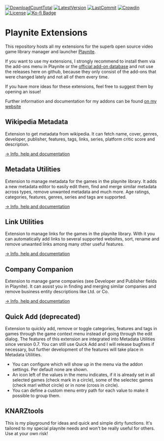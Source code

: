 [![DownloadCountTotal](https://img.shields.io/github/downloads/HerrKnarz/Playnite-Extensions/total?style=flat)](https://github.com/HerrKnarz/Playnite-Extensions/archive/refs/heads/master.zip)
[![LatestVersion](https://img.shields.io/github/v/release/HerrKnarz/Playnite-Extensions?include_prereleases&style=flat)](https://github.com/HerrKnarz/Playnite-Extensions/releases)
[![LastCommit](https://img.shields.io/github/last-commit/HerrKnarz/Playnite-Extensions?style=flat)](https://github.com/HerrKnarz/Playnite-Extensions/commits/master)
[![Crowdin](https://badges.crowdin.net/playnite-extension-linkutiliti/localized.svg)](https://crowdin.com/project/playnite-extension-linkutiliti)
[![License](https://img.shields.io/github/license/HerrKnarz/Playnite-Extensions?style=flat)](https://github.com/HerrKnarz/Playnite-Extensions/blob/master/LICENSE.txt)
[![Ko-fi Badge](https://img.shields.io/badge/Tip%20on%20Ko--fi-F16061)](https://ko-fi.com/herrknarz)

# Playnite Extensions

This repository hosts all my extensions for the superb open source video game library manager and launcher [Playnite](http://playnite.link/).

If you want to use my extensions, I strongly recommend to install them via the add-ons menu in Playnite or the [official add-on database](https://playnite.link/addons.html) and not use the releases here on github, because they only consist of the add-ons that were changed lately and not all of them every time. 

If you have more ideas for these extensions, feel free to suggest them by opening an issue!

Further information and documentation for my addons can be found [on my website](https://knarzwerk.de/en/playnite-extensions/)

## Wikipedia Metadata

Extension to get metadata from wikipedia. It can fetch name, cover, genres, developer, publisher, features, tags, links, series, platform critic score and description.

[-> Info, help and documentation](https://knarzwerk.de/en/playnite-extensions/wikipedia-metadata/)

## Metadata Utilities

Extension to manage metadata for the games in the playnite library. It adds a new metadata editor to easily edit them, find and merge similar metadata across types, remove unwanted metadata and much more. Age ratings, categories, features, genres, series and tags are supported.

[-> Info, help and documentation](https://knarzwerk.de/en/playnite-extensions/metadata-utilities/)

## Link Utilities

Extension to manage links for the games in the playnite library. With it you can automatically add links to several supported websites, sort, rename and remove unwanted links among many other useful features.

[-> Info, help and documentation](https://knarzwerk.de/en/playnite-extensions/link-utilities/)

## Company Companion

Extension to manage game companies (see Developer and Publisher fields in Playnite). It can assist you in finding and merging similar companies and remove business entity descriptions like Ltd. or Co.

[-> Info, help and documentation](https://knarzwerk.de/en/playnite-extensions/company-companion/)

## Quick Add (deprecated)

Extension to quickly add, remove or toggle categories, features and tags in games through the game context menu instead of going through the edit dialog. The features of this extension are integrated into Metadata Utilities since version 0.7. You can still use Quick Add and I will release bugfixes if necessary, but further development of the features will take place in Metadata Utilities.

- You can configure which will show up in the menu via the addon settings. Per default none are shown.
- An icon left of the values in the menu indicates, if it is already set in all selected games (check mark in a circle), some of the selectec games (check marl withot circle) or in none (cross in circle).
- You can define a custom menu entry path for each value to make it possible to group them.

## KNARZtools

This is my playground for ideas and quick and simple dirty functions. It's tailored to my special playnite needs and won't be really useful for others. Use at your own risk!
